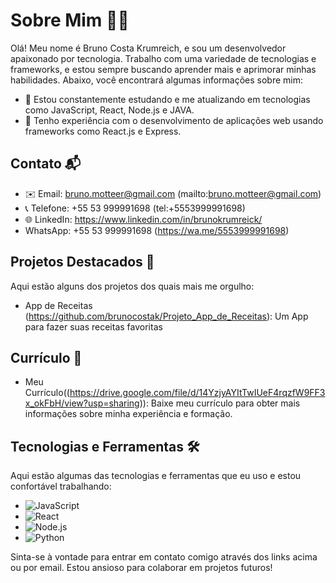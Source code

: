 # Sobre Mim 👨‍💻

Olá! Meu nome é Bruno Costa Krumreich, e sou um desenvolvedor apaixonado por tecnologia. Trabalho com uma variedade de tecnologias e frameworks, e estou sempre buscando aprender mais e aprimorar minhas habilidades. Abaixo, você encontrará algumas informações sobre mim:

- 🌱 Estou constantemente estudando e me atualizando em tecnologias como JavaScript, React, Node.js e JAVA.
- 🚀 Tenho experiência com o desenvolvimento de aplicações web usando frameworks como React.js e Express.

## Contato 📬

- ✉️ Email: bruno.motteer@gmail.com (mailto:bruno.motteer@gmail.com)
- 📞 Telefone: +55 53 999991698 (tel:+5553999991698)
- 🌐 LinkedIn: https://www.linkedin.com/in/brunokrumreick/
- WhatsApp: +55 53 999991698 (https://wa.me/5553999991698)

## Projetos Destacados 🌟

Aqui estão alguns dos projetos dos quais mais me orgulho:

- App de Receitas (https://github.com/brunocostak/Projeto_App_de_Receitas): Um App para fazer suas receitas favoritas
  

## Currículo 📄

- Meu Currículo((https://drive.google.com/file/d/14YzjyAYItTwIUeF4rqzfW9FF3x_okFbH/view?usp=sharing)): Baixe meu currículo para obter mais informações sobre minha experiência e formação.

## Tecnologias e Ferramentas 🛠️

Aqui estão algumas das tecnologias e ferramentas que eu uso e estou confortável trabalhando:

- ![JavaScript](https://img.shields.io/badge/-JavaScript-F7DF1E?style=flat-square&logo=javascript&logoColor=white)
- ![React](https://img.shields.io/badge/-React-61DAFB?style=flat-square&logo=react&logoColor=white)
- ![Node.js](https://img.shields.io/badge/-Node.js-339933?style=flat-square&logo=node.js&logoColor=white)
- ![Python](https://img.shields.io/badge/-Python-3776AB?style=flat-square&logo=python&logoColor=white)

Sinta-se à vontade para entrar em contato comigo através dos links acima ou por email. Estou ansioso para colaborar em projetos futuros!
